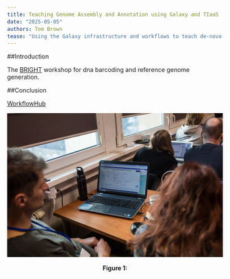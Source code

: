 ```yaml
---
title: Teaching Genome Assembly and Annotation using Galaxy and TIaaS
date: "2025-05-05"
authors: Tom Brown
tease: "Using the Galaxy infrastructure and workflows to teach de-novo genome assembly and annotation"
---
```


##Introduction

The [BRIGHT](https://www.polbol.uni.lodz.pl/szczegoly/dna-barcoding-using-ont-course) workshop for dna barcoding and reference genome generation.

##Conclusion

[WorkflowHub](https://workflowhub.eu/collections/27)

<div align="center" id="fig1">
  <img src="./Piotr_Gadawski-297.jpg" alt="" width="600">
  <p><strong>Figure 1:</strong> </p>
</div>
